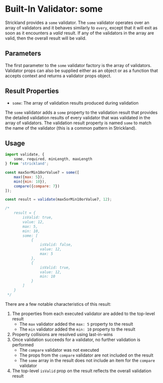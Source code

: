 # Built-In Validator: some

Strickland provides a `some` validator. The `some` validator operates over an array of validators and it behaves similarly to `every`, except that it will exit as soon as it encounters a *valid* result. If any of the validators in the array are valid, then the overall result will be valid.

## Parameters

The first parameter to the `some` validator factory is the array of validators. Validator props can also be supplied either as an object or as a function that accepts context and returns a validator props object.

## Result Properties

* `some`: The array of validation results produced during validation

The `some` validator adds a `some` property to the validation result that provides the detailed validation results of every validator that was validated in the array of validators. The validation result property is named `some` to match the name of the validator (this is a common pattern in Strickland).

## Usage

``` jsx
import validate, {
    some, required, minLength, maxLength
} from 'strickland';

const max5orMin10orValue7 = some([
    max({max: 5}),
    min({min: 10}),
    compare({compare: 7})
]);

const result = validate(max5orMin10orValue7, 12);

/*
    result = {
        isValid: true,
        value: 12,
        max: 5,
        min: 10,
        some: [
            {
                isValid: false,
                value: 12,
                max: 5
            },
            {
                isValid: true,
                value: 12,
                min: 10
            }
        ]
    }
 */
```

There are a few notable characteristics of this result:

1. The properties from each executed validator are added to the top-level result
    * The `max` validator added the `max: 5` property to the result
    * The `min` validator added the `min: 10` property to the result
1. Property collisions are resolved using last-in-wins
1. Once validation succeeds for a validator, no further validation is performed
    * The `compare` validator was not executed
    * The props from the `compare` validator are not included on the result
    * The `some` array in the result does not include an item for the `compare` validator
1. The top-level `isValid` prop on the result reflects the overall validation result

